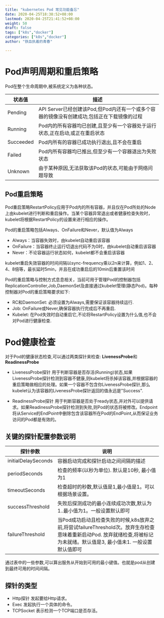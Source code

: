 ```yaml
---
title: "kubernetes Pod 常见功能备忘"
date: 2020-04-25T18:38:52+08:00
lastmod: 2020-04-25T21:41:52+08:00
weight: 50
draft: false
tags: ["k8s","docker"]
categories: ["k8s","docker"]
author: "铁血执着的青春"

---
```


# Pod声明周期和重启策略
Pod在整个生命周期中,被系统定义为各种状态。

| 状态值    | 描述                                                         |
| --------- | ------------------------------------------------------------ |
| Pending   | API Server已经创建该Pod,但Pod内还有一个或多个容器的镜像没有创建成功,包括正在下载镜像的过程 |
| Running   | Pod内的所有容器均已创建,且至少有一个容器处于运行状态,正在启动,或正在重启状态 |
| Succeeded | Pod内所有的容器已成功执行退出,且不会在重启                   |
| Failed    | Pod内所有容器均已推出,但至少有一个容器退出为失败状态         |
| Unknown   | 由于某种原因,无法获取该Pod的状态,可能由于网络问题导致        |

## Pod重启策略
Pod重启策略RestartPolicy应用于Pod内的所有容器，并且仅在Pod所处的Node上由kubelet进行判断和重启操作。当某个容器异常退出或者健康检查失败时，kubelet将根据RestartPolicy的设置来进行相应的操作。

Pod的重启策略包括Always、OnFailure和Never，默认值为Always
* Always：当容器失效时，由kubelet自动重启该容器
* OnFailure：当容器终止运行切退出代码不为0时，由kubelet自动重启该容器
* Never：不论容器运行状态如何，kubelet都不会重启该容器

kubelet重启失效容器的时间间隔以sync-frequency乘以2n来计算，例如1、2、4、8倍等，最长延时5min，并且在成功重启后的10min后重置该时间

Pod的重启策略与控制方式息息相关，当前可用于管理Pod的控制器包括ReplicationController,Job,DaemonSet及直接通过kubelet管理(静态Pod)。每种控制器对Pod的重启策略要求如下:

* RC和DaemonSet: 必须设置为Always,需要保证该容器持续运行.
* Job: OnFailure或Never,确保容器执行完成后不再重启.
* Kubelet: 在Pod失效时自动重启它,不论将RestartPolicy设置为什么值,也不会对Pod进行健康检查.

# Pod健康检查
对于Pod的健康状态检查,可以通过两类探针来检查: **LivenessProbe**和**ReadinessProbe**
* LivenessProbe探针
用于判断容器是否存活(Running)状态,如果LivenessProbe探针检测到容器不健康,则kubelet将杀掉该容器,并根据容器的重启策略做相应的处理。如果一个容器不包含你LivenessProbe探针,那么kubelet认为该容器的LivenessProbe探针返回的值永远是"Success".

* ReadinessProbe探针
用于判断容器是否处于ready状态,并对外可以提供请求。如果ReadinessProbe探针检测到失败,则Pod的状态将被修改。Endpoint将从Service的EndPoint中删除包含该容器所在Pod的EndPoint,从而保证业务访问的Pod都是有效的。

## 关键的探针配置参数说明

| 探针参数            | 说明                                                         |
| ------------------- | ------------------------------------------------------------ |
| initialDelaySeconds | 容器启动完成和探针启动之间间隔的描述                         |
| periodSeconds       | 检查的频率(以秒为单位). 默认是10秒, 最小值为1                |
| timeoutSeconds      | 检查超时的秒数,默认值是1,最小值是1。可以根据场景设置。       |
| successThreshold    | 失败后探测成功的最小连续成功次数,默认为1..最小值为1。一般设置默认即可 |
| failureThreshold    | 当Pod成功启动且检查失败的时候,k8s放弃之前,将尝试failureThreshold次。放弃生存检查意味着重新启动Pod. 放弃就绪检查,将被标记为未就绪。默认值是3, 最小值未1. 一般设置默认值即可 |

通过表中的一些参数,可以算出服务从开始到可用的最小键值。也就是pod从创建到最终可用的时间间隔。

## 探针的类型
* Http探针 发起要给Http请求。
* Exec 发起执行一个具体的命令。
* TCPSocket 表示检测一个TCP端口是否存活。